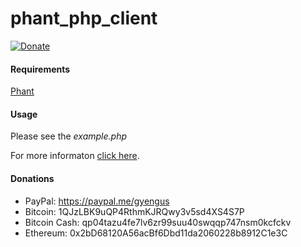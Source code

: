 # phant_php_client

[![Donate](https://img.shields.io/badge/Donate-PayPal-green.svg)](https://www.paypal.com/cgi-bin/webscr?cmd=_s-xclick&hosted_button_id=K5PAV5V7WGWFL)

#### Requirements
[Phant](http://phant.io)

#### Usage
Please see the *example.php*

For more informaton [click here](http://gyengus.hu/2014/07/phant-telepitese-raspberry-pi-re/?utm_source=github_repo_phant_php_client).

#### Donations
- PayPal: https://paypal.me/gyengus
- Bitcoin: 1QJzLBK9uQP4RthmKJRQwy3v5sd4XS4S7P
- Bitcoin Cash: qp04tazu4fe7lv6zr99suu40swqqp747nsm0kcfckv
- Ethereum: 0x2bD68120A56acBf6Dbd11da2060228b8912C1e3C
